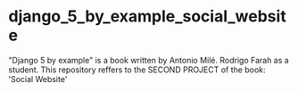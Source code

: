 # django_5_by_example_social_website
"Django 5 by example" is a book written by Antonio Milé. Rodrigo Farah as a student. This repository reffers to the SECOND PROJECT of the book: 'Social Website'